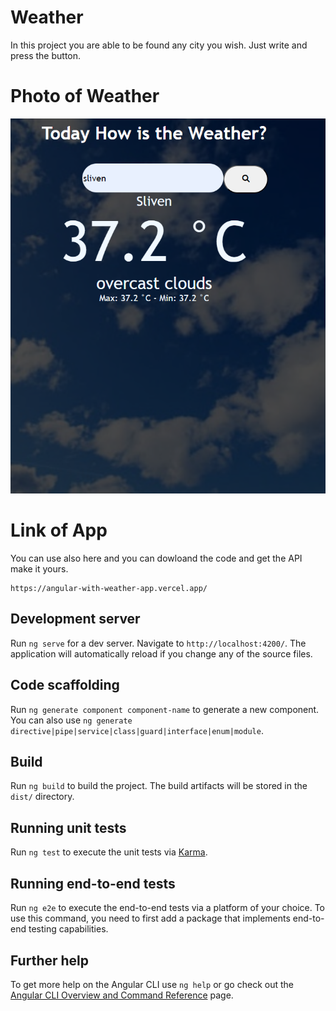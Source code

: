 # Weather

In this project you are able to be found any city you wish. Just write and press the button.


# Photo of Weather

<img src= "https://github.com/EBSCP/AngularWithWeatherApp/blob/main/src/assets/Ekran%20g%C3%B6r%C3%BCnt%C3%BCs%C3%BC%202024-07-16%20150440.png" alt="Weather app">

# Link of App
You can use also here  and you can dowloand the code and get the API make it yours.

    https://angular-with-weather-app.vercel.app/
## Development server

Run `ng serve` for a dev server. Navigate to `http://localhost:4200/`. The application will automatically reload if you change any of the source files.

## Code scaffolding

Run `ng generate component component-name` to generate a new component. You can also use `ng generate directive|pipe|service|class|guard|interface|enum|module`.

## Build

Run `ng build` to build the project. The build artifacts will be stored in the `dist/` directory.

## Running unit tests

Run `ng test` to execute the unit tests via [Karma](https://karma-runner.github.io).

## Running end-to-end tests

Run `ng e2e` to execute the end-to-end tests via a platform of your choice. To use this command, you need to first add a package that implements end-to-end testing capabilities.

## Further help

To get more help on the Angular CLI use `ng help` or go check out the [Angular CLI Overview and Command Reference](https://angular.io/cli) page.
